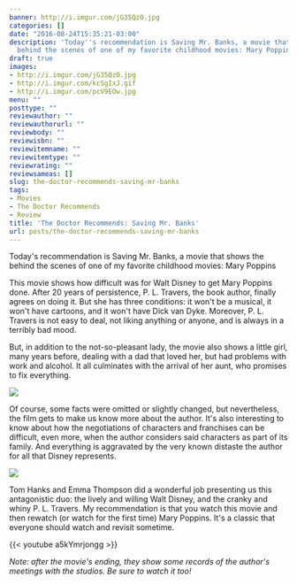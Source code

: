```yaml
---
banner: http://i.imgur.com/jG35QzO.jpg
categories: []
date: "2016-08-24T15:35:21-03:00"
description: 'Today''s recommendation is Saving Mr. Banks, a movie that shows the
  behind the scenes of one of my favorite childhood movies: Mary Poppins'
draft: true
images:
- http://i.imgur.com/jG35QzO.jpg
- http://i.imgur.com/kcSgIxJ.gif
- http://i.imgur.com/pcV9EOw.jpg
menu: ""
posttype: ""
reviewauthor: ""
reviewauthorurl: ""
reviewbody: ""
reviewisbn: ""
reviewitemname: ""
reviewitemtype: ""
reviewrating: ""
reviewsameas: []
slug: the-doctor-recommends-saving-mr-banks
tags:
- Movies
- The Doctor Recommends
- Review
title: 'The Doctor Recommends: Saving Mr. Banks'
url: posts/the-doctor-recommends-saving-mr-banks
---
```


Today's recommendation is Saving Mr. Banks, a movie that shows the behind the scenes 
of one of my favorite childhood movies: Mary Poppins

<!--more-->

This movie shows how difficult was for Walt Disney to get Mary Poppins done. After 20 years of persistence, 
P. L. Travers, the book author, finally agrees on doing it. But she has three conditions: it won't be a musical, 
it won't have cartoons, and it won't have Dick van Dyke. 
Moreover, P. L. Travers is not easy to deal, not liking anything or anyone, and is always in a terribly bad mood.

But, in addition to the not-so-pleasant lady, the movie also shows a little girl, many years before, 
dealing with a dad that loved her, but had problems with work and alcohol. 
It all culminates with the arrival of her aunt, who promises to fix everything.

![](http://i.imgur.com/pcV9EOw.jpg)

Of course, some facts were omitted or slightly changed, but nevertheless, the film gets to make us know more about the author. 
It's also interesting to know about how the negotiations of characters and franchises can be difficult, even more, when 
the author considers said characters as part of its family. 
And everything is aggravated by the very known distaste the author for all that Disney represents.

![](http://i.imgur.com/kcSgIxJ.gif)

Tom Hanks and Emma Thompson did a wonderful job presenting us this antagonistic duo: 
the lively and willing Walt Disney, and the cranky and whiny P. L. Travers. 
My recommendation is that you watch this movie and then rewatch (or watch for the first time) Mary Poppins. 
It's a classic that everyone should watch and revisit sometime.

{{< youtube a5kYmrjongg >}}

_Note: after the movie's ending, they show some records of the author's meetings with the studios. Be sure to watch it too!_

